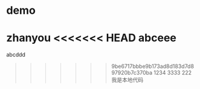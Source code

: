 # demo
zhanyou
<<<<<<< HEAD
abceee
=======
abcddd
>>>>>>> 9be6717bbbe9b173ad8d183d7d897920b7c370ba
1234
3333
222
我是本地代码
